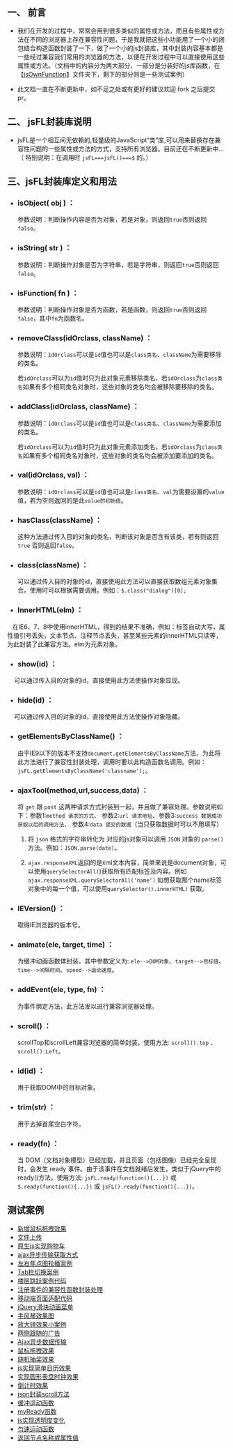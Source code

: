 ## 一、 前言
* 我们在开发的过程中，常常会用到很多类似的属性或方法，而且有些属性或方法在不同的浏览器上存在兼容性问题，于是我就把这些小功能用了一个小的闭包结合构造函数封装了一下，做了一个小的js封装库，其中封装内容基本都是一些经过兼容我们常用的浏览器的方法，以便在开发过程中可以直接使用这些属性或方法。（文档中的内容分为两大部分，一部分是分装好的js库函数，在【[jsOwnFunction](https://github.com/zlluGitHub/MyFunctionLibrary/tree/master/jsOwnFunction)】文件夹下，剩下的部分则是一些测试案例）

* 此文档一直在不断更新中，如不足之处或有更好的建议欢迎 fork 之后提交 pr。

## 二、 jsFL封装库说明

* jsFL是一个相互间无依赖的,轻量级的JavaScript“类”库,可以用来替换存在兼容性问题的一些属性或方法的方式，支持所有浏览器。目前还在不断更新中... （ 特别说明：在调用时 `jsFL===jsFL()===$` 的。）

## 三、jsFL封装库定义和用法
* ### isObject( obj ) ：
  
     参数说明：判断操作内容是否为对象，若是对象，则返回`true`否则返回`false`。
  
* ### isString( str ) ：
  
     参数说明：判断操作对象是否为字符串，若是字符串，则返回`true`否则返回`false`。
  
* ### isFunction( fn ) ：
  
     参数说明：判断操作对象是否为函数，若是函数，则返回`true`否则返回`false`，其中`fn`为函数名。
  
* ### removeClass(idOrclass, className) ：
  
     参数说明：`idOrclass`可以是`id`值也可以是`class类名`、`className`为需要移除的类名。
     
     若`idOrclass`可以为`id`值时只为此对象元素移除类名，若`idOrclass`为`class类名`如果有多个相同类名对象时，这些对象的类名均会被移除要移除的类名。


* ### addClass(idOrclass, className) ：
  
     参数说明：`idOrclass`可以是`id`值也可以是`class类名`、`className`为需要添加的类名。
     
     若`idOrclass`可以为`id`值时只为此对象元素添加类名，若`idOrclass`为`class类名`如果有多个相同类名对象时，这些对象的类名均会被添加要添加的类名。

* ### val(idOrclass, val) ：
  
     参数说明：`idOrclass`可以是`id`值也可以是`class类名`、`val`为需要设置的`value`值，若为空则返回的是此`value的初始值`。

* ### hasClass(className) ：
  
     这种方法通过传入目的对象的类名，判断该对象是否含有该类，若有则返回`true` 否则返回`false`。

* ### class(className) ：
  
     可以通过传入目的对象的id，直接使用此方法可以直接获取数组元素对象集合。使用时可以根据需要调用。例如：`$.class("dialog")[0];`

* ### InnerHTML(elm) ：
  
    在IE6、7、8中使用innerHTML，得到的结果不准确，例如：标签自动大写，属性值引号丢失，文本节点、注释节点丢失，甚至某些元素的innerHTML只读等，为此封装了此兼容方法。elm为元素对象。

* ### show(id) ：
  
     可以通过传入目的对象的id，直接使用此方法使操作对象显现。

* ### hide(id) ：
  
     可以通过传入目的对象的id，直接使用此方法使操作对象隐藏。

* ### getElementsByClassName() ：
  
     由于IE9以下的版本不支持`document.getElementsByClassName`方法，为此将此方法进行了兼容性封装处理，调用时要以此构造函数名调用。例如：      `jsFL.getElementsByClassName('classname');`。
  
* ### ajaxTool(method,url,success,data) ：
  
     将 `get` 跟 `post` 这两种请求方式封装到一起，并且做了兼容处理。参数说明如下：参数1:`method 请求的方式`、 参数2:`url 请求地址`、参数3:`success 数据成功获取以后的调用方法`、 参数4:`data 提交的数据`（当只获取数据时可以不用填写）
  
     1. 将 `json` 格式的字符串转化为 对应的js对象可以调用 `JSON` 对象的 `parse()`方法。例如：`JSON.parse(date)`。
  
     2. `ajax.responseXML`返回的是xml文本内容，简单来说是document对象，可以使用`querySelectorAll(`)获取所有匹配标签及内容。例如`ajax.responseXML.querySelectorAll('name')` 如想获取那个name标签对象中的每一个值，可以使用`querySelector().innerHTML)` 获取。
  
* ### IEVersion() ：
  
     取得IE浏览器的版本号。
  
* ### animate(ele, target, time) ：
  
     为缓冲动画函数体封装。其中参数定义为: `ele-->DOM对象`、`target-->目标值`、`time-->间隔时间`、`speed-->运动速度`。
  
* ### addEvent(ele, type, fn) ：
  
     为事件绑定方法，此方法发以进行兼容浏览器处理。
  
* ### scroll() ：
  
     scrollTop和scrollLeft兼容浏览器的简单封装。使用方法: `scroll().top` 、`scroll().Left`。
  
* ### id(id) ：
  
     用于获取DOM中的目标对象。
  
* ### trim(str) ：
  
     用于去掉首尾空白字符。 
  
* ### ready(fn) ：
  
     当 DOM（文档对象模型）已经加载，并且页面（包括图像）已经完全呈现时，会发生 ready 事件。由于该事件在文档就绪后发生，类似于jQuery中的ready()方法。使用方法: `jsFL.ready(function(){...})` 或 `$.ready(function(){...})` 或 `jsFL().ready(function(){...})`。

                  
                  
                  
## 测试案例
* [新增鼠标拖拽效果](https://github.com/zlluGitHub/MyFunctionLibrary/tree/master/MouseDrag/mouseDrag)
* [文件上传](https://github.com/zlluGitHub/MyFunctionLibrary/tree/master/Up-date-File)<br />
* [原生js实现购物车](https://github.com/zlluGitHub/MyFunctionLibrary/tree/master/shopping/shopping)<br />
* [ajax异步传输获取方式](https://github.com/zlluGitHub/MyFunctionLibrary/tree/master/ajax)<br />
* [左右焦点图轮播案例](https://github.com/zlluGitHub/StudyRecord/blob/master/demo.html)<br />
* [Tab栏切换案例](https://github.com/zlluGitHub/MyFunctionLibrary/blob/master/Tap-Control/tab1.js)<br />
* [楼层跳跃案例代码](https://github.com/zlluGitHub/MyFunctionLibrary/blob/master/function/floor-leap.html)<br />
* [注册事件的兼容性函数封装处理](https://github.com/zlluGitHub/MyFunctionLibrary/blob/master/event-handling.html)<br />
* [移动端页面适配代码](https://github.com/zlluGitHub/MyFunctionLibrary/blob/master/Mobile-code/Mobile.js)<br />
* [jQuery滑块动画菜单](https://github.com/zlluGitHub/MyFunctionLibrary/blob/master/jQuery-SlideNav/js/lavalamp.js)<br />
* [手风琴效果图](https://github.com/zlluGitHub/MyFunctionLibrary/blob/master/Accordion-effect/demo.html)<br />
* [放大镜效果小案例](https://github.com/zlluGitHub/MyFunctionLibrary/tree/master/magnifying-glass)<br />
* [两侧跟随的广告](https://github.com/zlluGitHub/MyFunctionLibrary/tree/master/Following%20ads)<br />
* [Ajax异步数据传输](https://github.com/zlluGitHub/MyFunctionLibrary/blob/master/ajax%20POST/test1.html)<br />
* [鼠标拖拽效果](https://github.com/zlluGitHub/MyFunctionLibrary/blob/master/MouseDrag/MouseDrag.js)<br />
* [随机抽奖效果](https://github.com/zlluGitHub/MyFunctionLibrary/blob/master/Random-draw/%E9%9A%8F%E6%9C%BA%E6%8A%BD%E5%A5%96.html)<br />
* [ js实现简单日历效果](https://github.com/zlluGitHub/MyFunctionLibrary/blob/master/calendar/%E6%97%A5%E5%8E%86.html)<br />
* [实现圆形表盘时钟效果](https://github.com/zlluGitHub/MyFunctionLibrary/blob/master/clock/%E6%97%B6%E9%92%9F%E7%89%B9%E6%95%88.html)<br />
* [倒计时效果](https://github.com/zlluGitHub/MyFunctionLibrary/blob/master/count-down/%E5%80%92%E8%AE%A1%E6%97%B6.html)<br />
* [json封装scroll方法](https://github.com/zlluGitHub/MyFunctionLibrary/blob/master/json-scroll/json-scroll.html)<br />
* [缓冲运动函数](https://github.com/zlluGitHub/MyFunctionLibrary/blob/master/Buffer-movement/Buffer-movement.js)<br />
* [myReady函数](https://github.com/zlluGitHub/MyFunctionLibrary/blob/master/myReady/myReady.js)<br />
* [js实现透明度变化](https://github.com/zlluGitHub/MyFunctionLibrary/blob/master/opacity-chang/opacity-chang.js)<br />
* [匀速运动函数](https://github.com/zlluGitHub/MyFunctionLibrary/blob/master/uniform-motion/uniform-motion.js)<br />
* [返回节点名称或属性值](https://github.com/zlluGitHub/MyFunctionLibrary/blob/master/nodeName/nodeName.html)<br />
